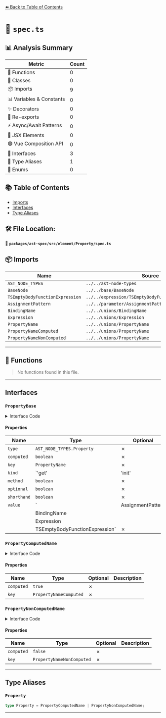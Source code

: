 [⬅️ Back to Table of Contents](../../../../../index.md)

# 📄 `spec.ts`

## 📊 Analysis Summary

| Metric | Count |
|--------|-------|
| 🔧 Functions | 0 |
| 🧱 Classes | 0 |
| 📦 Imports | 9 |
| 📊 Variables & Constants | 0 |
| ✨ Decorators | 0 |
| 🔄 Re-exports | 0 |
| ⚡ Async/Await Patterns | 0 |
| 💠 JSX Elements | 0 |
| 🟢 Vue Composition API | 0 |
| 📐 Interfaces | 3 |
| 📑 Type Aliases | 1 |
| 🎯 Enums | 0 |

## 📚 Table of Contents

- [Imports](#imports)
- [Interfaces](#interfaces)
- [Type Aliases](#type-aliases)

## 🛠️ File Location:
📂 **`packages/ast-spec/src/element/Property/spec.ts`**

## 📦 Imports

| Name | Source |
|------|--------|
| `AST_NODE_TYPES` | `../../ast-node-types` |
| `BaseNode` | `../../base/BaseNode` |
| `TSEmptyBodyFunctionExpression` | `../../expression/TSEmptyBodyFunctionExpression/spec` |
| `AssignmentPattern` | `../../parameter/AssignmentPattern/spec` |
| `BindingName` | `../../unions/BindingName` |
| `Expression` | `../../unions/Expression` |
| `PropertyName` | `../../unions/PropertyName` |
| `PropertyNameComputed` | `../../unions/PropertyName` |
| `PropertyNameNonComputed` | `../../unions/PropertyName` |


---

## 🔧 Functions

> No functions found in this file.


---

## Interfaces

### `PropertyBase`

<details><summary>Interface Code</summary>

```ts
interface PropertyBase extends BaseNode {
  type: AST_NODE_TYPES.Property;
  computed: boolean;
  key: PropertyName;
  kind: 'get' | 'init' | 'set';
  method: boolean;
  optional: boolean;
  shorthand: boolean;
  value:
    | AssignmentPattern
    | BindingName
    | Expression
    | TSEmptyBodyFunctionExpression;
}
```
</details>

#### Properties

| Name | Type | Optional | Description |
|------|------|----------|-------------|
| `type` | `AST_NODE_TYPES.Property` | ✗ |  |
| `computed` | `boolean` | ✗ |  |
| `key` | `PropertyName` | ✗ |  |
| `kind` | `'get' | 'init' | 'set'` | ✗ |  |
| `method` | `boolean` | ✗ |  |
| `optional` | `boolean` | ✗ |  |
| `shorthand` | `boolean` | ✗ |  |
| `value` | `| AssignmentPattern
    | BindingName
    | Expression
    | TSEmptyBodyFunctionExpression` | ✗ |  |

### `PropertyComputedName`

<details><summary>Interface Code</summary>

```ts
export interface PropertyComputedName extends PropertyBase {
  computed: true;
  key: PropertyNameComputed;
}
```
</details>

#### Properties

| Name | Type | Optional | Description |
|------|------|----------|-------------|
| `computed` | `true` | ✗ |  |
| `key` | `PropertyNameComputed` | ✗ |  |

### `PropertyNonComputedName`

<details><summary>Interface Code</summary>

```ts
export interface PropertyNonComputedName extends PropertyBase {
  computed: false;
  key: PropertyNameNonComputed;
}
```
</details>

#### Properties

| Name | Type | Optional | Description |
|------|------|----------|-------------|
| `computed` | `false` | ✗ |  |
| `key` | `PropertyNameNonComputed` | ✗ |  |


---

## Type Aliases

### `Property`

```ts
type Property = PropertyComputedName | PropertyNonComputedName;
```


---